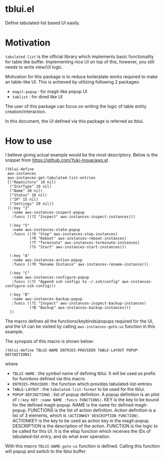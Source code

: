 

# tblui.el

Define tabulated-list based UI easily.

# Motivation

`tabulated-list` is the official library which implements basic functionality for table like buffer.
Implementing nice UI on top of this, however, you still needs to write view/UI logic.

Motivation for this package is to reduce boilerplate works required to make an table-like UI.
This is achieved by utilizing following 2 packages:

  * `magit-popup` : for magit-like popup UI
  * `tablist` : for dired like UI

The user of this package can focus on writing the logic of table entity creation/interaction.

In this document, the UI defined via this package is referred as tblui.

# How to use

I believe giving actual example would be the most descriptory.
Below is the snippet from https://github.com/Yuki-Inoue/aws.el .

```
(tblui-define
 aws-instances
 aws-instances-get-tabulated-list-entries
 [("Repository" 10 nil)
  ("InstType" 10 nil)
  ("Name" 30 nil)
  ("Status" 10 nil)
  ("IP" 15 nil)
  ("Settings" 20 nil)]
 ((:key "I"
   :name aws-instances-inspect-popup
   :funcs ((?I "Inspect" aws-instances-inspect-instances)))

  (:key "S"
   :name aws-instances-state-popup
   :funcs ((?O "Stop" aws-instances-stop-instances)
           (?R "Reboot" aws-instances-reboot-instances)
           (?T "Terminate" aws-instances-terminate-instances)
           (?S "Start" aws-instances-start-instances)))

  (:key "A"
   :name aws-instances-action-popup
   :funcs ((?R "Rename Instance" aws-instances-rename-instance)))

  (:key "C"
   :name aws-instances-configure-popup
   :funcs ((?C "Append ssh configs to ~/.ssh/config" aws-instances-configure-ssh-config)))

  (:key "B"
   :name aws-instances-backup-popup
   :funcs ((?I "Inspect" aws-instances-inspect-backup-instances)
           (?B "Backup" aws-instances-backup-instances)))
  ))
```

The macro defines all the functions/keybinds/popups required for the UI,
and the UI can be visited by calling `aws-instances-goto-ui` function in this example.


The synopsis of this macro is shown below:

```
(tblui-define TBLUI-NAME ENTRIES-PROVIDER TABLE-LAYOUT POPUP-DEFINITIONS)
```

where

 * `TBLUI-NAME` : the symbol name of defining tblui.  It will be used as prefix for functions defined via this macro.
 * `ENTRIES-PROVIDER` : the function which provides tabulated-list-entries
 * `TABLE-LAYOUT` : the `tabulated-list-format` to be used for the tblui.
 * `POPUP-DEFINITIONS` : list of popup definition.
   A popup definition is an plist of `(:key KEY :name NAME :funcs FUNCTIONS)`.  KEY is the key to be bound for the defined magit-popup.  NAME is the name for defined magit-popup.  FUNCTIONS is the list of action definition.  Action definition is a list of 3 elements, which is `(ACTIONKEY DESCRIPTION FUNCTION)`.  ACTIONKEY is the key to be used as action key in the magit-popup.  DESCRIPTION is the description of the action.
   FUNCTION is the logic to be called for this UI.  It is the elisp function which receives the IDs of tabulated-list entry, and do what ever operation.

With this macro `TBLUI-NAME-goto-ui` function is defined.  Calling this function will popup and switch to the tblui buffer.
